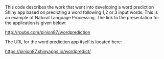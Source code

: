 This code describes the work that went into 
developing a word prediction Shiny app based on
predicting a word following 1,2 or 3 input words.
This is an example of Natural Language Processing.
The link to the presentation for the application is
given below:  

http://rpubs.com/pinion87/wordprediction




The URL for the word prediction app itself is located here:

https://pinion87.shinyapps.io/wordpredict/